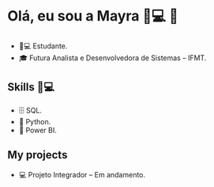 # **Olá, eu sou a Mayra** 👩💻 👋 
###  

* 👩💻 Estudante.
* 🎓 Futura Analista e Desenvolvedora de Sistemas – IFMT.

## Skills 👩💻
* 🗄 SQL.
* 🐍 Python.
* 🧮 Power BI.

## **My projects**
* 💻 Projeto Integrador – Em andamento.
